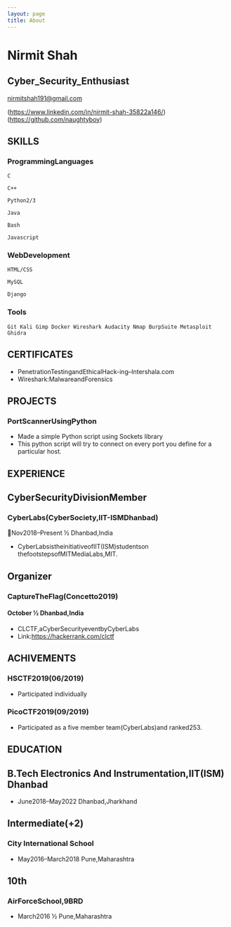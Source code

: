 ```yaml
---
layout: page
title: About
---
```


# Nirmit Shah

## Cyber_Security_Enthusiast

nirmitshah191@gmail.com

(https://www.linkedin.com/in/nirmit-shah-35822a146/)
(https://github.com/naughtyboy)

## SKILLS

### ProgrammingLanguages

```
C 
```
```
C++
```
``` 
Python2/3
```
```
Java
```
```
Bash 
```
```
Javascript
```
### WebDevelopment

```
HTML/CSS 
```
```
MySQL
 ```
```
Django
```
### Tools

```
Git Kali Gimp Docker Wireshark Audacity Nmap BurpSuite Metasploit Ghidra
```
## CERTIFICATES

- PenetrationTestingandEthicalHack-ing–Intershala.com
- Wireshark:MalwareandForensics

## PROJECTS

### PortScannerUsingPython

- Made a simple Python script using Sockets library
- This python script will try to connect on every port you define for a particular host.



## EXPERIENCE

## CyberSecurityDivisionMember

### CyberLabs(CyberSociety,IIT-ISMDhanbad)

Nov2018–Present ½ Dhanbad,India

- CyberLabsistheinitiativeofIIT(ISM)studentson
    thefootstepsofMITMediaLabs,MIT.

## Organizer

### CaptureTheFlag(Concetto2019)

#### October ½ Dhanbad,India

- CLCTF,aCyberSecurityeventbyCyberLabs
- Link:https://hackerrank.com/clctf

## ACHIVEMENTS

### HSCTF2019(06/2019)

- Participated individually 

### PicoCTF2019(09/2019)

- Participated as a five member team(CyberLabs)and   ranked253.

## EDUCATION

## B.Tech Electronics And Instrumentation,IIT(ISM) Dhanbad

- June2018–May2022 Dhanbad,Jharkhand

## Intermediate(+2)

### City International School

- May2016–March2018 Pune,Maharashtra

## 10th

### AirForceSchool,9BRD

- March2016 ½ Pune,Maharashtra
